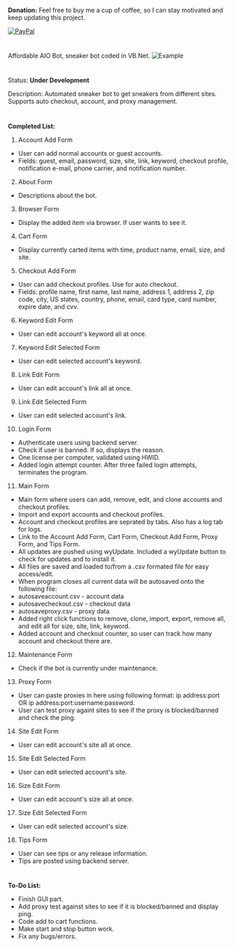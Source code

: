 **Donation:**
Feel free to buy me a cup of coffee, so I can stay motivated and keep updating this project.

[![PayPal](https://img.shields.io/badge/Donate-PayPal-green.svg)](https://www.paypal.com/cgi-bin/webscr?cmd=_s-xclick&hosted_button_id=3WA5WTGP9HPYG)

#
Affordable AIO Bot, sneaker bot coded in VB.Net.
![Example](http://i.imgur.com/LH0fs05.png)
#
Status: **Under Development**

Description: Automated sneaker bot to get sneakers from different sites. Supports auto checkout, account, and proxy management.
#
**Completed List:**
1. Account Add Form
 - User can add normal accounts or guest accounts.
 - Fields: guest, email, password, size, site, link, keyword, checkout profile, notification e-mail, phone carrier, and notification number.
 
2. About Form
 - Descriptions about the bot.
 
3. Browser Form
 - Display the added item via browser. If user wants to see it.
 
4. Cart Form
 - Display currently carted items with time, product name, email, size, and site.
 
5. Checkout Add Form
 - User can add checkout profiles. Use for auto checkout.
 - Fields: profile name, first name, last name, address 1, address 2, zip code, city, US states, country, phone, email, card type, card number, expire date, and cvv.
 
6. Keyword Edit Form
 - User can edit account's keyword all at once.

7. Keyword Edit Selected Form
 - User can edit selected account's keyword.

8. Link Edit Form
 - User can edit account's link all at once.

9. Link Edit Selected Form
 - User can edit selected account's link.

10. Login Form
 - Authenticate users using backend server.
 - Check if user is banned. If so, displays the reason.
 - One license per computer, validated using HWID.
 - Added login attempt counter. After three failed login attempts, terminates the program.
 
11. Main Form
 - Main form where users can add, remove, edit, and clone accounts and checkout profiles.
 - Import and export accounts and checkout profiles.
 - Account and checkout profiles are seprated by tabs. Also has a log tab for logs.
 - Link to the Account Add Form, Cart Form, Checkout Add Form, Proxy Form, and Tips Form.
 - All updates are pushed using wyUpdate. Included a wyUpdate button to check for updates and to install it.
 - All files are saved and loaded to/from a .csv formated file for easy access/edit.
 - When program closes all current data will be autosaved onto the following file:
  - autosaveaccount.csv - account data
  - autosavecheckout.csv - checkout data
  - autosaveproxy.csv - proxy data
 - Added right click functions to remove, clone, import, export, remove all, and edit all for size, site, link, keyword.
 - Added account and checkout counter, so user can track how many account and checkout there are.
 
12. Maintenance Form
 - Check if the bot is currently under maintenance.
 
13. Proxy Form
 - User can paste proxies in here using following format: ip address:port OR ip address:port:username:password.
 - User can test proxy againt sites to see if the proxy is blocked/banned and check the ping.

14. Site Edit Form
 - User can edit account's site all at once.

15. Site Edit Selected Form
 - User can edit selected account's site.

16. Size Edit Form
 - User can edit account's size all at once.
 
17. Size Edit Selected Form
 - User can edit selected account's size.

18. Tips Form
 - User can see tips or any release information.
 - Tips are posted using backend server.
#
**To-Do List:**

- Finish GUI part.
- Add proxy test against sites to see if it is blocked/banned and display ping.
- Code add to cart functions.
- Make start and stop button work.
- Fix any bugs/errors.